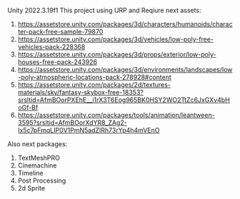 Unity 2022.3.19f1
This project using URP and Reqiure next assets:
1) https://assetstore.unity.com/packages/3d/characters/humanoids/character-pack-free-sample-79870
2) https://assetstore.unity.com/packages/3d/vehicles/low-poly-free-vehicles-pack-228368
3) https://assetstore.unity.com/packages/3d/props/exterior/low-poly-houses-free-pack-243926
4) https://assetstore.unity.com/packages/3d/environments/landscapes/low-poly-atmospheric-locations-pack-278928#content
5) https://assetstore.unity.com/packages/2d/textures-materials/sky/fantasy-skybox-free-18353?srsltid=AfmBOorPXEhE__i1rX3T6Eog965BK0HSY2WO2TtZc6JxGXv4bHoGf-Bf
6) https://assetstore.unity.com/packages/tools/animation/leantween-3595?srsltid=AfmBOorXdYR8_ZAg2-lx5c7pFmqLIP0V1PmN5adZIRh73rYp4h4mVEnO

Also next packages:
1) TextMeshPRO
2) Cinemachine
3) Timeline
4) Post Processing
5) 2d Sprite
